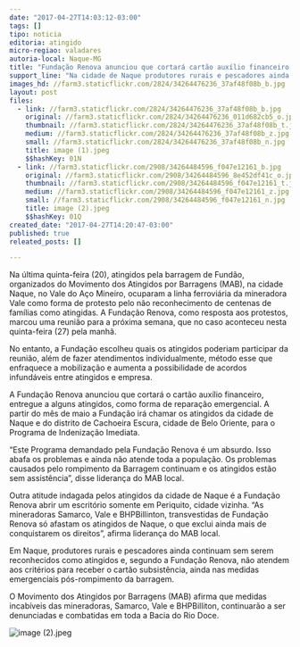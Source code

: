 ```yaml
---
date: "2017-04-27T14:03:12-03:00"
tags: []
tipo: noticia
editoria: atingido
micro-regiao: valadares
autoria-local: Naque-MG
title: "Fundação Renova anunciou que cortará cartão auxílio financeiro em cidades atingidas pela Samarco, no Vale do Aço mineiro"
support_line: "Na cidade de Naque produtores rurais e pescadores ainda continuam sem ser reconhecidos como atingidos "
images_hd: //farm3.staticflickr.com/2824/34264476236_37af48f08b_b.jpg
layout: post
files:
  - link: //farm3.staticflickr.com/2824/34264476236_37af48f08b_b.jpg
    original: //farm3.staticflickr.com/2824/34264476236_011d682cb5_o.jpg
    thumbnail: //farm3.staticflickr.com/2824/34264476236_37af48f08b_t.jpg
    medium: //farm3.staticflickr.com/2824/34264476236_37af48f08b_z.jpg
    small: //farm3.staticflickr.com/2824/34264476236_37af48f08b_n.jpg
    title: image (1).jpeg
    $$hashKey: 01N
  - link: //farm3.staticflickr.com/2908/34264484596_f047e12161_b.jpg
    original: //farm3.staticflickr.com/2908/34264484596_8e452df41c_o.jpg
    thumbnail: //farm3.staticflickr.com/2908/34264484596_f047e12161_t.jpg
    medium: //farm3.staticflickr.com/2908/34264484596_f047e12161_z.jpg
    small: //farm3.staticflickr.com/2908/34264484596_f047e12161_n.jpg
    title: image (2).jpeg
    $$hashKey: 01Q
created_date: "2017-04-27T14:20:47-03:00"
published: true
releated_posts: []

---
```

<p>Na &uacute;ltima quinta-feira (20), atingidos pela barragem de Fund&atilde;o, organizados do Movimento dos Atingidos por Barragens (MAB), na cidade Naque, no Vale do A&ccedil;o Mineiro, ocuparam a linha ferrovi&aacute;ria da mineradora Vale como forma de protesto pelo n&atilde;o reconhecimento de centenas de fam&iacute;lias como atingidas. A Funda&ccedil;&atilde;o Renova, como resposta aos protestos, marcou uma reuni&atilde;o para a pr&oacute;xima semana, que no caso aconteceu nesta quinta-feira (27) pela manh&atilde;.</p>

<p>No entanto, a Funda&ccedil;&atilde;o escolheu quais os atingidos poderiam participar da reuni&atilde;o, al&eacute;m de fazer atendimentos individualmente, m&eacute;todo esse que enfraquece a mobiliza&ccedil;&atilde;o e aumenta a possibilidade de acordos infund&aacute;veis entre atingidos e empresa. &nbsp;&nbsp;</p>

<p>A Funda&ccedil;&atilde;o Renova anunciou que cortar&aacute; o cart&atilde;o aux&iacute;lio financeiro, entregue a alguns atingidos, como forma de repara&ccedil;&atilde;o emergencial. A partir do m&ecirc;s de maio a Funda&ccedil;&atilde;o ir&aacute; chamar os atingidos da cidade de Naque e do distrito de Cachoeira Escura, cidade de Belo Oriente, para o Programa de Indeniza&ccedil;&atilde;o Imediata.</p>

<p>&ldquo;Este Programa demandado pela Funda&ccedil;&atilde;o Renova &eacute; um absurdo. Isso abafa os problemas e ainda n&atilde;o atende toda a popula&ccedil;&atilde;o. Os problemas causados pelo rompimento da Barragem continuam e os atingidos est&atilde;o sem assist&ecirc;ncia&rdquo;, disse lideran&ccedil;a do MAB local.</p>

<p>Outra atitude indagada pelos atingidos da cidade de Naque &eacute; a Funda&ccedil;&atilde;o Renova abrir um escrit&oacute;rio somente em Periquito, cidade vizinha. &ldquo;As mineradoras Samarco, Vale e BHPBillinton, transvestidas de Funda&ccedil;&atilde;o Renova s&oacute; afastam os atingidos de Naque, o que exclui ainda mais de conquistarem os direitos&rdquo;, afirma lideran&ccedil;a do MAB local.</p>

<p>Em Naque, produtores rurais e pescadores ainda continuam sem serem reconhecidos como atingidos e, segundo a Funda&ccedil;&atilde;o Renova, n&atilde;o atendem aos crit&eacute;rios para receber o cart&atilde;o subsist&ecirc;ncia, ainda nas medidas emergenciais p&oacute;s-rompimento da barragem.</p>

<p>O Movimento dos Atingidos por Barragens (MAB) afirma que medidas incab&iacute;veis das mineradoras, Samarco, Vale e BHPBilliton, continuar&atilde;o a ser denunciadas e combatidas em toda a Bacia do Rio Doce.&nbsp;</p>

<p><img alt="image (2).jpeg" src="//farm3.staticflickr.com/2908/34264484596_f047e12161_b.jpg" /></p>
